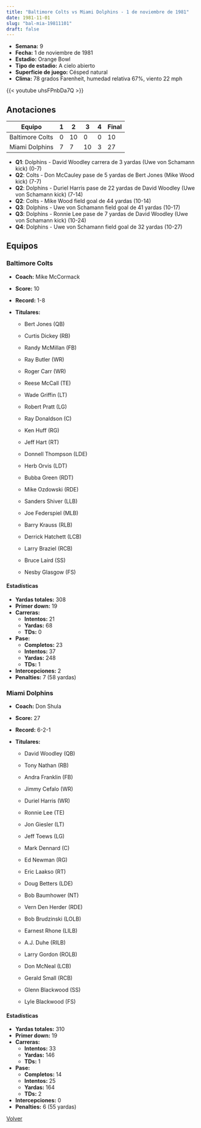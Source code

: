```yaml
---
title: "Baltimore Colts vs Miami Dolphins - 1 de noviembre de 1981"
date: 1981-11-01
slug: "bal-mia-19811101"
draft: false
---
```


- **Semana:** 9
- **Fecha:** 1 de noviembre de 1981
- **Estadio:** Orange Bowl
- **Tipo de estadio:** A cielo abierto
- **Superficie de juego:** Césped natural
- **Clima:** 78 grados Farenheit, humedad relativa 67%, viento 22 mph


{{< youtube uhsFPnbDa7Q >}}


## Anotaciones
| Equipo | 1 | 2 | 3 | 4 | Final |
|--------|---|---|---|---|-------|
| Baltimore Colts  | 0 | 10 | 0 | 0  | 10 |
| Miami Dolphins  | 7 | 7 | 10 | 3  | 27 |
- **Q1**: Dolphins - David Woodley carrera de 3 yardas (Uwe von Schamann kick) (0-7)
- **Q2**: Colts - Don McCauley pase de 5 yardas de Bert Jones (Mike Wood kick) (7-7)
- **Q2**: Dolphins - Duriel Harris pase de 22 yardas de David Woodley (Uwe von Schamann kick) (7-14)
- **Q2**: Colts - Mike Wood field goal de 44 yardas (10-14)
- **Q3**: Dolphins - Uwe von Schamann field goal de 41 yardas (10-17)
- **Q3**: Dolphins - Ronnie Lee pase de 7 yardas de David Woodley (Uwe von Schamann kick) (10-24)
- **Q4**: Dolphins - Uwe von Schamann field goal de 32 yardas (10-27)


## Equipos


### Baltimore Colts
* **Coach:** Mike McCormack
* **Score:** 10
* **Record:** 1-8
* **Titulares:** 

  * Bert Jones (QB) 

  * Curtis Dickey (RB) 

  * Randy McMillan (FB) 

  * Ray Butler (WR) 

  * Roger Carr (WR) 

  * Reese McCall (TE) 

  * Wade Griffin (LT) 

  * Robert Pratt (LG) 

  * Ray Donaldson (C) 

  * Ken Huff (RG) 

  * Jeff Hart (RT) 

  * Donnell Thompson (LDE) 

  * Herb Orvis (LDT) 

  * Bubba Green (RDT) 

  * Mike Ozdowski (RDE) 

  * Sanders Shiver (LLB) 

  * Joe Federspiel (MLB) 

  * Barry Krauss (RLB) 

  * Derrick Hatchett (LCB) 

  * Larry Braziel (RCB) 

  * Bruce Laird (SS) 

  * Nesby Glasgow (FS) 

#### Estadísticas
* **Yardas totales:** 308
* **Primer down:** 19
* **Carreras:**
  * **Intentos:** 21
  * **Yardas:** 68
  * **TDs:** 0
* **Pase:**
  * **Completos:** 23
  * **Intentos:** 37
  * **Yardas:** 248
  * **TDs:** 1
* **Intercepciones:** 2
* **Penalties:** 7 (58 yardas)

### Miami Dolphins
* **Coach:** Don Shula
* **Score:** 27
* **Record:** 6-2-1
* **Titulares:** 

  * David Woodley (QB) 

  * Tony Nathan (RB) 

  * Andra Franklin (FB) 

  * Jimmy Cefalo (WR) 

  * Duriel Harris (WR) 

  * Ronnie Lee (TE) 

  * Jon Giesler (LT) 

  * Jeff Toews (LG) 

  * Mark Dennard (C) 

  * Ed Newman (RG) 

  * Eric Laakso (RT) 

  * Doug Betters (LDE) 

  * Bob Baumhower (NT) 

  * Vern Den Herder (RDE) 

  * Bob Brudzinski (LOLB) 

  * Earnest Rhone (LILB) 

  * A.J. Duhe (RILB) 

  * Larry Gordon (ROLB) 

  * Don McNeal (LCB) 

  * Gerald Small (RCB) 

  * Glenn Blackwood (SS) 

  * Lyle Blackwood (FS) 

#### Estadísticas
* **Yardas totales:** 310
* **Primer down:** 19
* **Carreras:**
  * **Intentos:** 33
  * **Yardas:** 146
  * **TDs:** 1
* **Pase:**
  * **Completos:** 14
  * **Intentos:** 25
  * **Yardas:** 164
  * **TDs:** 2
* **Intercepciones:** 0
* **Penalties:** 6 (55 yardas)


[Volver](/historia/1981)
